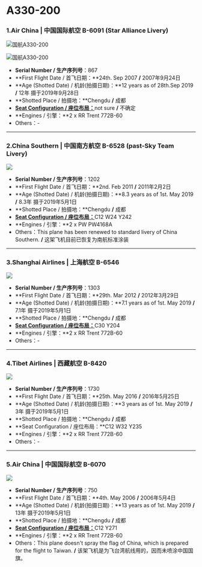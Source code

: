 # A330-200

### 1.Air China | 中国国际航空     B-6091 (Star Alliance Livery)

![国航A330-200](http://py2kq5jlv.bkt.clouddn.com/A332_CA_B6091%28StarAllianceDelivery%29_1.jpg)

![国航A330-200](http://py2kq5jlv.bkt.clouddn.com/A332_CA_B6091%28StarAllianceDelivery%29_4.jpg)

- **Serial Number / 生产序列号**：867
- **First Flight Date / 首飞日期：**24th. Sep 2007  **/**  2007年9月24日
- **Age (Shotted Date) / 机龄(拍摄日期)：**12 years as of 28th.Sep 2019  **/**  12年  摄于2019年9月28日
- **Shotted Place / 拍摄地：**Chengdu  **/**  成都
- [**Seat Configuration / 座位布局：**](http://www.airchina.com.cn/cn/info/flight-experience/cabin-type-view/963.shtml)not sure  **/**  不确定
- **Engines / 引擎：**2 x RR Trent 772B-60
- Others：-

****

### 2.China Southern | 中国南方航空 B-6528 (past-Sky Team Livery)

![](http://pyjvbivyg.bkt.clouddn.com/A332_CZ_B-6528%28SkyTeam%20Livery%29.jpg)

- **Serial Number / 生产序列号**：1202
- **First Flight Date / 首飞日期：**2nd. Feb 2011  **/**  2011年2月2日
- **Age (Shotted Date) / 机龄(拍摄日期)：**8.3 years as of 1st. May 2019  **/**  8.3年  摄于2019年5月1日
- **Shotted Place / 拍摄地：**Chengdu  **/**  成都
- [**Seat Configuration / 座位布局：**](https://www.csair.com/cn/tourguide/flight_service/cabin_layout/kongke/1b0hh88bheb89.shtml)C12 W24 Y242
- **Engines / 引擎：**2 x PW PW4168A
- Others：This plane has been renewed to standard livery of China Southern.  **/**  这架飞机目前已恢复为南航标准涂装

****

### 3.Shanghai Airlines | 上海航空 B-6546

![](http://pyjvbivyg.bkt.clouddn.com/A332_FM_B-6546.jpg)

- **Serial Number / 生产序列号**：1303
- **First Flight Date / 首飞日期：**29th. Mar 2012  **/**  2012年3月29日
- **Age (Shotted Date) / 机龄(拍摄日期)：**7.1 years as of 1st. May 2019  **/**  7.1年  摄于2019年5月1日
- **Shotted Place / 拍摄地：**Chengdu  **/**  成都
- [**Seat Configuration / 座位布局：**](http://www.ceair.com/guide2/dhjd/jxzs.html)C30 Y204
- **Engines / 引擎：**2 x RR Trent 772B-60
- Others：-

****

### 4.Tibet Airlines | 西藏航空 B-8420

![](http://pyjvbivyg.bkt.clouddn.com/A332_TV_B-8420.jpg)

- **Serial Number / 生产序列号**：1730
- **First Flight Date / 首飞日期：**25th. May 2016  **/**  2016年5月25日
- **Age (Shotted Date) / 机龄(拍摄日期)：**3 years as of 1st. May 2019  **/**  3年  摄于2019年5月1日
- **Shotted Place / 拍摄地：**Chengdu  **/**  成都
- **Seat Configuration / 座位布局：**C12 W32 Y235
- **Engines / 引擎：**2 x RR Trent 772B-60
- Others：-

****

### 5.Air China | 中国国际航空 B-6070

![](http://pyjvbivyg.bkt.clouddn.com/A332_CA_B-6070%28Taiwan%29.jpg)

- **Serial Number / 生产序列号**：750
- **First Flight Date / 首飞日期：**4th. May 2006  **/**  2006年5月4日
- **Age (Shotted Date) / 机龄(拍摄日期)：**13 years as of 1st. May 2019  **/**  13年  摄于2019年5月1日
- **Shotted Place / 拍摄地：**Chengdu  **/**  成都
- [**Seat Configuration / 座位布局：**](http://www.airchina.com.cn/cn/images/info_and_services/2012/08/03/624ECDB8D9AA87970D31218504C51BE1.gif)C12 Y271
- **Engines / 引擎：**2 x RR Trent 772B-60
- Others：This plane doesn't spray the flag of China, which is prepared for the flight to Taiwan.  **/**  该架飞机是为飞台湾航线用的，因而未喷涂中国国旗。